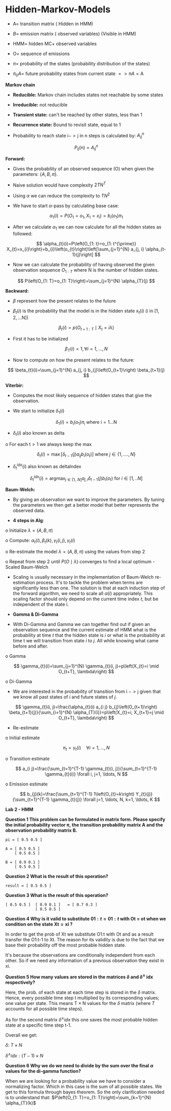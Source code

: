 ﻿# Hidden-Markov-Models


- $\mathrm{A}=$ transition matrix ( Hidden in HMM)

- $B=$ emission matrix ( observed variables) (Visible in HMM)

- $\mathrm{HMM}=$ hidden $\mathrm{MC}+$ observed variables

- $\mathrm{O}=$ sequence of emissions

- $\pi=$ probability of the states (probability distribution of the states)

- $\pi_{0} A=$ future probability states from current state $=>\pi A=\mathrm{A}$

**Markov chain**

- **Reducible:** Markov chain includes states not reachable by some states

- **Irreducible:** not reducible

- **Transient state:** can't be reached by other states, less than 1

- **Recurrence state:** Bound to revisit state, equal to 1

- Probability to reach state $\mathrm{i}->\mathrm{j}$ in $\mathrm{n}$ steps is calculated by: $A_{i j}^{n}$

$$
P_{i j}(\mathrm{n})=A_{i j}^{n}
$$

**Forward:**

- Gives the probability of an observed sequence $(\mathrm{O})$ when given the parameters: $\{A, B, \pi\}$.

- Naive solution would have complexity $2 T N^{T}$

- Using $\alpha$ we can reduce the complexity to $T N^{2}$

- We have to start $\alpha$-pass by calculating base case:

$$
\alpha_{1}(i)=P\left(O_{1}=o_{1}, X_{1}=x_{i}\right)=b_{i}\left(o_{1}\right) \pi_{1}
$$

- After we calculate $\alpha_{1}$ we can now calculate for all the hidden states as followed:

$$
\alpha_{t}(i)=P\left(O_{1: t}=o_{1: t^{\prime}} X_{t}=x_{i}\right)=b_{i}\left(o_{t}\right)\left[\sum_{j=1}^{N} a_{j, i} \alpha_{t-1}(j)\right]
$$

- Now we can calculate the probability of having observed the given observation sequence $O_{1: T}$ where $\mathrm{N}$ is the number of hidden states.

$$
P\left(O_{1: T}=o_{1: T}\right)=\sum_{j=1}^{N} \alpha_{T}(j)
$$



**Backward:**

- $\beta$ represent how the present relates to the future

- $\beta_{t}(i)$ is the probability that the model is in the hidden state $x_{t}(i)$ (i in $[1,2, \ldots \mathrm{N}])$

$$
\beta_{t}(i)=p\left(O_{t+1: T} \mid X_{t}=i \lambda\right)
$$

- First it has to be initialized

$$
\beta_{T}(i)=1, \forall i=1, \ldots, N
$$

- Now to compute on how the present relates to the future:

$$
\beta_{t}(i)=\sum_{j=1}^{N} a_{j, i} b_{j}\left(O_{t+1}\right) \beta_{t+1}(j)
$$

**Viterbir:**

- Computes the most likely sequence of hidden states that give the observation.

- We start to initialize $\delta_{1}(i)$

$$
\delta_{1}(i)=b_{i}\left(o_{1}\right) \pi_{i} \text { where } \mathrm{i}=1 \ldots \mathrm{N}
$$

- $\delta_{t}(i)$ also known as delta

o For each $\mathrm{t}>1$ we always keep the max

$$
\delta_{t}(i)=\max \left[\delta_{t-1}(j) a_{i j} b_{i}\left(o_{t}\right)\right] \text { where } j \in\{1, \ldots ., N\}
$$

- $\delta_{t}^{i d x}(i)$ also known as deltalndex

$$
\delta_{t}^{i d x}(i)=\operatorname{argmax}_{j \in[1, . N]} a_{j, i} \delta_{t-1}(j) b_{i}\left(o_{t}\right) \text { for } i \in[1, . . N]
$$

**Baum-Welch:**

- By giving an observation we want to improve the parameters. By tuning the parameters we then get a better model that better represents the observed data.

- **4 steps in Alg**:

o Initialize $\lambda=(A, B, \pi)$

o Compute: $\alpha_{t}(i), \beta_{t}(k), \gamma_{t}(i, j), \gamma_{t}(i)$

o Re-estimate the model $\lambda=(A, B, \pi)$ using the values from step 2

o Repeat from step 2 until $P(O \mid \lambda)$ converges to find a local optimum - Scaled Baum-Welch

- Scaling is usually necessary in the implementation of Baum-Welch re-estimation process. It's to tackle the problem when terms are significantly less than one. The solution is that at each induction step of the forward algorithm, we need to scale all $\alpha(i)$ appropriately. This scaling factor should only depend on the current time index $t$, but be independent of the state i.

- **Gamma & Di-Gamma** 

- With Di-Gamma and Gamma we can together find out if given an observation sequence and the current estimate of $\mathrm{HMM}$ what is the probability at time $t$ that the hidden state is $i$ or what is the probability at time t we will transition from state $i$ to $j$. All while knowing what came before and after.

o Gamma

$$
\gamma_{t}(i)=\sum_{j=1}^{N} \gamma_{t}(i, j)=p\left(X_{t}=i \mid O_{t+T}, \lambda\right)
$$

o Di-Gamma

- We are interested in the probability of transition from i $->\mathrm{j}$ given that we know all past states of $i$ and future states of $j$.

$$
\gamma_{t}(i, j)=\frac{\alpha_{t}(i) a_{i j} b_{j}\left(O_{t+1}\right) \beta_{t+1}(j)}{\sum_{i=1}^{N} \alpha_{T}(i)}=p\left(X_{t}=i, X_{t+1}=j \mid O_{t+T}, \lambda\right)
$$

- Re-estimate

o Initial estimate

$$
\pi_{t}=\gamma_{t}(i) \quad \forall i=1, \ldots, N
$$

o Transition estimate

$$
a_{i j}=\frac{\sum_{t=1}^{T-1} \gamma_{t}(i, j)}{\sum_{t=1}^{T-1} \gamma_{t}(i)} \forall i, j=1, \ldots, N
$$

o Emission estimate

$$
b_{j}(k)=\frac{\sum_{t=1}^{T-1} 1\left(O_{t}=k\right) Y_{t}(j)}{\sum_{t=1}^{T-1} \gamma_{t}(j)} \forall j=1, \ldots, N, k=1, \ldots, K
$$



**Lab 2 - HMM**

**Question 1 This problem can be formulated in matrix form. Please specify the initial probability vector π, the transition probability matrix A and the observation probability matrix B.**

    pi = [ 0.5 0.5 ]

    A = [ 0.5 0.5 ]
        [ 0.5 0.5 ]    
     
    B = [ 0.9 0.1 ]
        [ 0.5 0.5 ]       



**Question 2 What is the result of this operation?**

    result = [ 0.5 0.5 ]

**Question 3 What is the result of this operation?**

    [ 0.5 0.5 ]  [ 0.9 0.1 ]   = [ 0.7 0.3 ] 
                 [ 0.5 0.5 ]  
        

**Question 4 Why is it valid to substitute $01: t=01: t$ with Ot $=$ ot when we condition on the state $\mathbf{X t}=\mathbf{x i}$ ?**

In order to get the prob of Xt we substitute O1:t with Ot and as a result transfer the O1:t-1 to Xt. The reason for its validity is due to the fact that we base their probability off the most probable hidden state.

It's because the observations are conditionally independent from each other. So if we need any information of a previous observation they exist in xi.

**Question 5 How many values are stored in the matrices $\delta$ and $\delta^{\wedge}$ idx respectively?**

Here, the prob. of each state at each time step is stored in the $\delta$ matrix. Hence, every possible time step t multiplied by its corresponding values; one value per state. This means $\mathrm{T} \times \mathrm{N}$ values for the $\delta$ matrix (where $T$ accounts for all possible time steps).

As for the second matrix $\delta^{\wedge} i d x$ this one saves the most probable hidden state at a specific time step t-1.

Overall we get:

$\delta: ~ T \times N$

$\delta^{\wedge} i d x:(T-1) \times N$ 

**Question 6 Why we do we need to divide by the sum over the final $\alpha$ values for the di-gamma function?**

When we are looking for a probability value we have to consider a normalizing factor. Which in this case is the sum of all possible states. We get to this formula through bayes theorem. So the only clarification needed is to understand that: $P\left(O_{1: T}=o_{1: T}\right)=\sum_{k=1}^{N} \alpha_{T}(k)$
